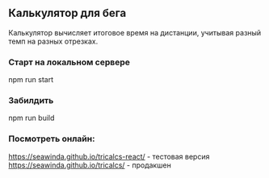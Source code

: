 ## Калькулятор для бега

Калькулятор вычисляет итоговое время на дистанции, учитывая разный темп на разных отрезках.

### Старт на локальном сервере

npm run start

### Забилдить

npm run build

### Посмотреть онлайн:

https://seawinda.github.io/tricalcs-react/ - тестовая версия
https://seawinda.github.io/tricalcs/ - продакшен
